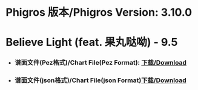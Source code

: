 
# Phigros 版本/Phigros Version:  3.10.0

# __Believe Light (feat. 果丸哒呦) - 9.5__

- ### __谱面文件(Pez格式)/Chart File(Pez Format):  [下载/Download](https://github.com/Po6647A/WebAssests/releases/download/3.10.0/0)__

- ### __谱面文件(json格式)/Chart File(json Format)[下载/Download](https://github.com/Po6647A/WebAssests/releases/download/3.10.0/738.json)__

